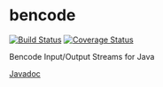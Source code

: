 # bencode

[![Build Status](https://travis-ci.org/dampcake/bencode.svg?branch=master)](https://travis-ci.org/dampcake/bencode)
[![Coverage Status](https://coveralls.io/repos/dampcake/bencode/badge.svg?branch=master&service=github)](https://coveralls.io/github/dampcake/bencode?branch=master)

Bencode Input/Output Streams for Java

[Javadoc](http://dampcake.github.io/bencode/)
